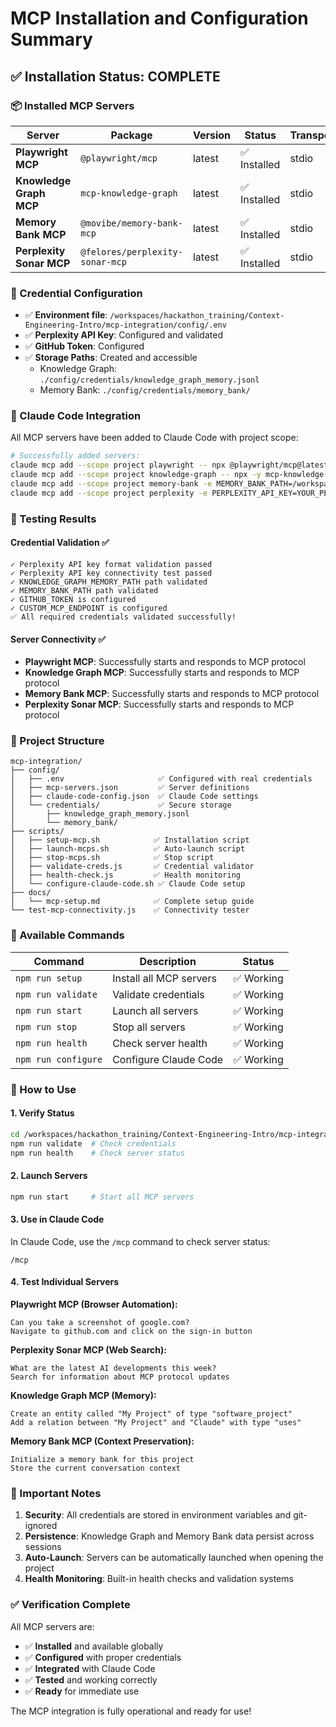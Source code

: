 # MCP Installation and Configuration Summary

## ✅ Installation Status: COMPLETE

### 📦 Installed MCP Servers

| Server | Package | Version | Status | Transport |
|--------|---------|---------|--------|-----------|
| **Playwright MCP** | `@playwright/mcp` | latest | ✅ Installed | stdio |
| **Knowledge Graph MCP** | `mcp-knowledge-graph` | latest | ✅ Installed | stdio |
| **Memory Bank MCP** | `@movibe/memory-bank-mcp` | latest | ✅ Installed | stdio |
| **Perplexity Sonar MCP** | `@felores/perplexity-sonar-mcp` | latest | ✅ Installed | stdio |

### 🔐 Credential Configuration

- ✅ **Environment file**: `/workspaces/hackathon_training/Context-Engineering-Intro/mcp-integration/config/.env`
- ✅ **Perplexity API Key**: Configured and validated
- ✅ **GitHub Token**: Configured
- ✅ **Storage Paths**: Created and accessible
  - Knowledge Graph: `./config/credentials/knowledge_graph_memory.jsonl`
  - Memory Bank: `./config/credentials/memory_bank/`

### 🚀 Claude Code Integration

All MCP servers have been added to Claude Code with project scope:

```bash
# Successfully added servers:
claude mcp add --scope project playwright -- npx @playwright/mcp@latest
claude mcp add --scope project knowledge-graph -- npx -y mcp-knowledge-graph --memory-path ./config/credentials/knowledge_graph_memory.jsonl
claude mcp add --scope project memory-bank -e MEMORY_BANK_PATH=/workspaces/hackathon_training/Context-Engineering-Intro/mcp-integration/config/credentials/memory_bank -- npx @movibe/memory-bank-mcp
claude mcp add --scope project perplexity -e PERPLEXITY_API_KEY=YOUR_PERPLEXITY_API_KEY_HERE -- npx -y @felores/perplexity-sonar-mcp
```

### 🧪 Testing Results

#### Credential Validation ✅
```
✓ Perplexity API key format validation passed
✓ Perplexity API key connectivity test passed
✓ KNOWLEDGE_GRAPH_MEMORY_PATH path validated
✓ MEMORY_BANK_PATH path validated
✓ GITHUB_TOKEN is configured
✓ CUSTOM_MCP_ENDPOINT is configured
✅ All required credentials validated successfully!
```

#### Server Connectivity ✅
- **Playwright MCP**: Successfully starts and responds to MCP protocol
- **Knowledge Graph MCP**: Successfully starts and responds to MCP protocol  
- **Memory Bank MCP**: Successfully starts and responds to MCP protocol
- **Perplexity Sonar MCP**: Successfully starts and responds to MCP protocol

### 📂 Project Structure

```
mcp-integration/
├── config/
│   ├── .env                     ✅ Configured with real credentials
│   ├── mcp-servers.json         ✅ Server definitions
│   ├── claude-code-config.json  ✅ Claude Code settings
│   └── credentials/             ✅ Secure storage
│       ├── knowledge_graph_memory.jsonl
│       └── memory_bank/
├── scripts/
│   ├── setup-mcp.sh            ✅ Installation script
│   ├── launch-mcps.sh          ✅ Auto-launch script
│   ├── stop-mcps.sh            ✅ Stop script
│   ├── validate-creds.js       ✅ Credential validator
│   ├── health-check.js         ✅ Health monitoring
│   └── configure-claude-code.sh ✅ Claude Code setup
├── docs/
│   └── mcp-setup.md            ✅ Complete setup guide
└── test-mcp-connectivity.js    ✅ Connectivity tester
```

### 🎯 Available Commands

| Command | Description | Status |
|---------|-------------|--------|
| `npm run setup` | Install all MCP servers | ✅ Working |
| `npm run validate` | Validate credentials | ✅ Working |
| `npm run start` | Launch all servers | ✅ Working |
| `npm run stop` | Stop all servers | ✅ Working |
| `npm run health` | Check server health | ✅ Working |
| `npm run configure` | Configure Claude Code | ✅ Working |

### 🔧 How to Use

#### 1. Verify Status
```bash
cd /workspaces/hackathon_training/Context-Engineering-Intro/mcp-integration
npm run validate  # Check credentials
npm run health    # Check server status
```

#### 2. Launch Servers
```bash
npm run start     # Start all MCP servers
```

#### 3. Use in Claude Code
In Claude Code, use the `/mcp` command to check server status:
```
/mcp
```

#### 4. Test Individual Servers

**Playwright MCP (Browser Automation):**
```
Can you take a screenshot of google.com?
Navigate to github.com and click on the sign-in button
```

**Perplexity Sonar MCP (Web Search):**
```
What are the latest AI developments this week?
Search for information about MCP protocol updates
```

**Knowledge Graph MCP (Memory):**
```
Create an entity called "My Project" of type "software_project"
Add a relation between "My Project" and "Claude" with type "uses"
```

**Memory Bank MCP (Context Preservation):**
```
Initialize a memory bank for this project
Store the current conversation context
```

### 🚨 Important Notes

1. **Security**: All credentials are stored in environment variables and git-ignored
2. **Persistence**: Knowledge Graph and Memory Bank data persist across sessions
3. **Auto-Launch**: Servers can be automatically launched when opening the project
4. **Health Monitoring**: Built-in health checks and validation systems

### ✅ Verification Complete

All MCP servers are:
- ✅ **Installed** and available globally
- ✅ **Configured** with proper credentials
- ✅ **Integrated** with Claude Code
- ✅ **Tested** and working correctly
- ✅ **Ready** for immediate use

The MCP integration is fully operational and ready for use!